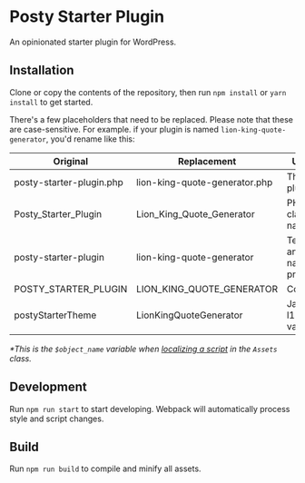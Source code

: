 # Posty Starter Plugin

An opinionated starter plugin for WordPress.

## Installation

Clone or copy the contents of the repository, then run `npm install` or `yarn install` to get started.

There's a few placeholders that need to be replaced. Please note that these are case-sensitive. For example. if your plugin is named `lion-king-quote-generator`, you'd rename like this:

| Original                 | Replacement                   | Used For                         |
|--------------------------|-------------------------------|----------------------------------|
| posty-starter-plugin.php | lion-king-quote-generator.php | The base plugin file             |
| Posty_Starter_Plugin     | Lion_King_Quote_Generator     | PHP classes namespace            |
| posty-starter-plugin     | lion-king-quote-generator     | Textdomain and block name prefix |
| POSTY_STARTER_PLUGIN     | LION_KING_QUOTE_GENERATOR     | Constants                        |
| postyStarterTheme        | LionKingQuoteGenerator        | JavaScript l10n variable*        |

*\*This is the `$object_name` variable when [localizing a script](https://developer.wordpress.org/reference/functions/wp_localize_script/) in the `Assets` class.*

## Development

Run `npm run start` to start developing. Webpack will automatically process style and script changes.

## Build

Run `npm run build` to compile and minify all assets.